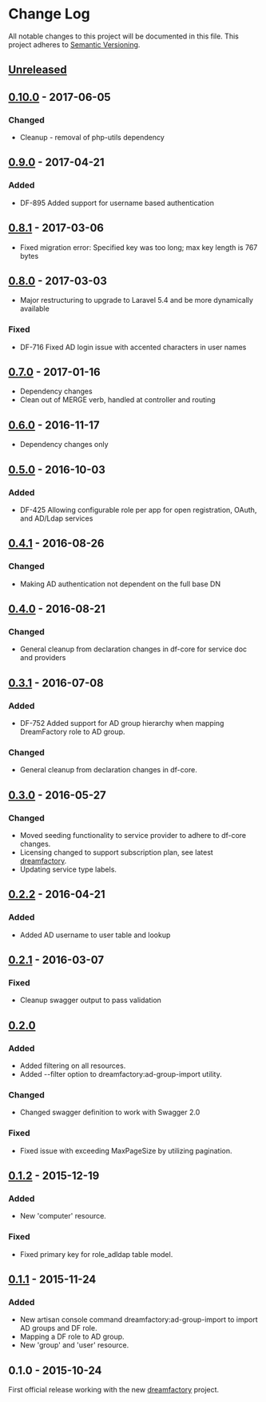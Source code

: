 # Change Log
All notable changes to this project will be documented in this file.
This project adheres to [Semantic Versioning](http://semver.org/).

## [Unreleased]

## [0.10.0] - 2017-06-05
### Changed
- Cleanup - removal of php-utils dependency

## [0.9.0] - 2017-04-21
### Added
- DF-895 Added support for username based authentication

## [0.8.1] - 2017-03-06
- Fixed migration error: Specified key was too long; max key length is 767 bytes

## [0.8.0] - 2017-03-03
- Major restructuring to upgrade to Laravel 5.4 and be more dynamically available

### Fixed
- DF-716 Fixed AD login issue with accented characters in user names

## [0.7.0] - 2017-01-16
- Dependency changes
- Clean out of MERGE verb, handled at controller and routing

## [0.6.0] - 2016-11-17
- Dependency changes only

## [0.5.0] - 2016-10-03
### Added
- DF-425 Allowing configurable role per app for open registration, OAuth, and AD/Ldap services

## [0.4.1] - 2016-08-26
### Changed
- Making AD authentication not dependent on the full base DN

## [0.4.0] - 2016-08-21
### Changed
- General cleanup from declaration changes in df-core for service doc and providers

## [0.3.1] - 2016-07-08
### Added
- DF-752 Added support for AD group hierarchy when mapping DreamFactory role to AD group.

### Changed
- General cleanup from declaration changes in df-core.

## [0.3.0] - 2016-05-27
### Changed
- Moved seeding functionality to service provider to adhere to df-core changes.
- Licensing changed to support subscription plan, see latest [dreamfactory](https://github.com/dreamfactorysoftware/dreamfactory).
- Updating service type labels.

## [0.2.2] - 2016-04-21
### Added
- Added AD username to user table and lookup

## [0.2.1] - 2016-03-07
### Fixed
- Cleanup swagger output to pass validation

## [0.2.0]
### Added
- Added filtering on all resources.
- Added --filter option to dreamfactory:ad-group-import utility.

### Changed
- Changed swagger definition to work with Swagger 2.0

### Fixed
- Fixed issue with exceeding MaxPageSize by utilizing pagination.

## [0.1.2] - 2015-12-19
### Added
- New 'computer' resource.

### Fixed
- Fixed primary key for role_adldap table model.

## [0.1.1] - 2015-11-24
### Added
- New artisan console command dreamfactory:ad-group-import to import AD groups and DF role.
- Mapping a DF role to AD group.
- New 'group' and 'user' resource.

## 0.1.0 - 2015-10-24
First official release working with the new [dreamfactory](https://github.com/dreamfactorysoftware/dreamfactory) project.

[Unreleased]: https://github.com/dreamfactorysoftware/df-adldap/compare/0.10.0...HEAD
[0.10.0]: https://github.com/dreamfactorysoftware/df-adldap/compare/0.9.0...0.10.0
[0.9.0]: https://github.com/dreamfactorysoftware/df-adldap/compare/0.8.1...0.9.0
[0.8.1]: https://github.com/dreamfactorysoftware/df-adldap/compare/0.8.0...0.8.1
[0.8.0]: https://github.com/dreamfactorysoftware/df-adldap/compare/0.7.0...0.8.0
[0.7.0]: https://github.com/dreamfactorysoftware/df-adldap/compare/0.6.0...0.7.0
[0.6.0]: https://github.com/dreamfactorysoftware/df-adldap/compare/0.5.0...0.6.0
[0.5.0]: https://github.com/dreamfactorysoftware/df-adldap/compare/0.4.1...0.5.0
[0.4.1]: https://github.com/dreamfactorysoftware/df-adldap/compare/0.4.0...0.4.1
[0.4.0]: https://github.com/dreamfactorysoftware/df-adldap/compare/0.3.1...0.4.0
[0.3.1]: https://github.com/dreamfactorysoftware/df-adldap/compare/0.3.0...0.3.1
[0.3.0]: https://github.com/dreamfactorysoftware/df-adldap/compare/0.2.2...0.3.0
[0.2.2]: https://github.com/dreamfactorysoftware/df-adldap/compare/0.2.1...0.2.2
[0.2.1]: https://github.com/dreamfactorysoftware/df-adldap/compare/0.2.0...0.2.1
[0.2.0]: https://github.com/dreamfactorysoftware/df-adldap/compare/0.1.2...0.2.0
[0.1.2]: https://github.com/dreamfactorysoftware/df-adldap/compare/0.1.1...0.1.2
[0.1.1]: https://github.com/dreamfactorysoftware/df-adldap/compare/0.1.0...0.1.1
